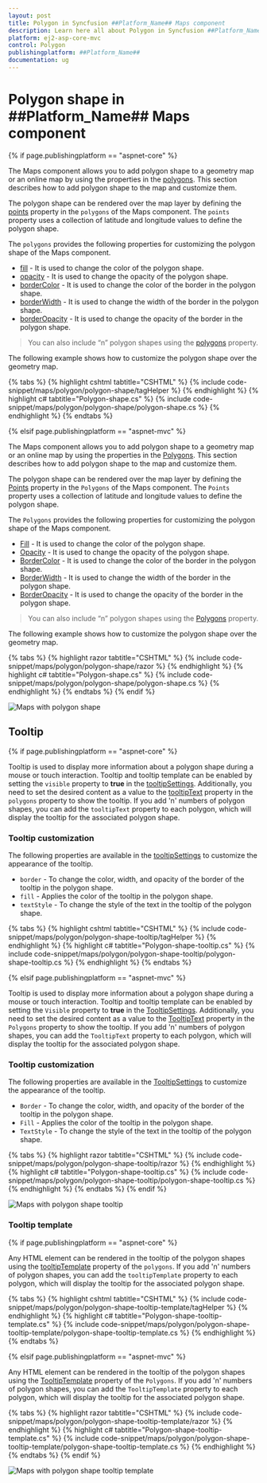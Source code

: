 ```yaml
---
layout: post
title: Polygon in Syncfusion ##Platform_Name## Maps component
description: Learn here all about Polygon in Syncfusion ##Platform_Name## Maps component of Syncfusion Essential JS 2 and more.
platform: ej2-asp-core-mvc
control: Polygon
publishingplatform: ##Platform_Name##
documentation: ug
---
```


# Polygon shape in ##Platform_Name## Maps component

{% if page.publishingplatform == "aspnet-core" %}

The Maps component allows you to add polygon shape to a geometry map or an online map by using the properties in the [polygons](https://help.syncfusion.com/cr/aspnetcore-js2/Syncfusion.EJ2.Maps.MapsPolygonSettings.html#Syncfusion_EJ2_Maps_MapsPolygonSettings_Polygons). This section describes how to add polygon shape to the map and customize them.

The polygon shape can be rendered over the map layer by defining the [points](https://help.syncfusion.com/cr/aspnetcore-js2/Syncfusion.EJ2.Maps.MapsPolygon.html#Syncfusion_EJ2_Maps_MapsPolygon_Points) property in the `polygons` of the Maps component. The `points` property uses a collection of latitude and longitude values to define the polygon shape.

The `polygons` provides the following properties for customizing the polygon shape of the Maps component.

* [fill](https://help.syncfusion.com/cr/aspnetcore-js2/Syncfusion.EJ2.Maps.MapsPolygon.html#Syncfusion_EJ2_Maps_MapsPolygon_Fill) - It is used to change the color of the polygon shape.
* [opacity](https://help.syncfusion.com/cr/aspnetcore-js2/Syncfusion.EJ2.Maps.MapsPolygon.html#Syncfusion_EJ2_Maps_MapsPolygon_Opacity) - It is used to change the opacity of the polygon shape.
* [borderColor](https://help.syncfusion.com/cr/aspnetcore-js2/Syncfusion.EJ2.Maps.MapsPolygon.html#Syncfusion_EJ2_Maps_MapsPolygon_BorderColor) - It is used to change the color of the border in the polygon shape.
* [borderWidth](https://help.syncfusion.com/cr/aspnetcore-js2/Syncfusion.EJ2.Maps.MapsPolygon.html#Syncfusion_EJ2_Maps_MapsPolygon_BorderWidth) - It is used to change the width of the border in the polygon shape.
* [borderOpacity](https://help.syncfusion.com/cr/aspnetcore-js2/Syncfusion.EJ2.Maps.MapsPolygon.html#Syncfusion_EJ2_Maps_MapsPolygon_BorderOpacity) - It is used to change the opacity of the border in the polygon shape.

> You can also include “n” polygon shapes using the [polygons](https://help.syncfusion.com/cr/aspnetcore-js2/Syncfusion.EJ2.Maps.MapsPolygonSettings.html#Syncfusion_EJ2_Maps_MapsPolygonSettings_Polygons) property.

The following example shows how to customize the polygon shape over the geometry map.

{% tabs %}
{% highlight cshtml tabtitle="CSHTML" %}
{% include code-snippet/maps/polygon/polygon-shape/tagHelper %}
{% endhighlight %}
{% highlight c# tabtitle="Polygon-shape.cs" %}
{% include code-snippet/maps/polygon/polygon-shape/polygon-shape.cs %}
{% endhighlight %}
{% endtabs %}

{% elsif page.publishingplatform == "aspnet-mvc" %}

The Maps component allows you to add polygon shape to a geometry map or an online map by using the properties in the [Polygons](https://help.syncfusion.com/cr/aspnetmvc-js2/Syncfusion.EJ2.Maps.MapsPolygonSettings.html#Syncfusion_EJ2_Maps_MapsPolygonSettings_Polygons). This section describes how to add polygon shape to the map and customize them.

The polygon shape can be rendered over the map layer by defining the [Points](https://help.syncfusion.com/cr/aspnetmvc-js2/Syncfusion.EJ2.Maps.MapsPolygon.html#Syncfusion_EJ2_Maps_MapsPolygon_Points) property in the `Polygons` of the Maps component. The `Points` property uses a collection of latitude and longitude values to define the polygon shape.

The `Polygons` provides the following properties for customizing the polygon shape of the Maps component.

* [Fill](https://help.syncfusion.com/cr/aspnetmvc-js2/Syncfusion.EJ2.Maps.MapsPolygon.html#Syncfusion_EJ2_Maps_MapsPolygon_Fill) - It is used to change the color of the polygon shape.
* [Opacity](https://help.syncfusion.com/cr/aspnetmvc-js2/Syncfusion.EJ2.Maps.MapsPolygon.html#Syncfusion_EJ2_Maps_MapsPolygon_Opacity) - It is used to change the opacity of the polygon shape.
* [BorderColor](https://help.syncfusion.com/cr/aspnetmvc-js2/Syncfusion.EJ2.Maps.MapsPolygon.html#Syncfusion_EJ2_Maps_MapsPolygon_BorderColor) - It is used to change the color of the border in the polygon shape.
* [BorderWidth](https://help.syncfusion.com/cr/aspnetmvc-js2/Syncfusion.EJ2.Maps.MapsPolygon.html#Syncfusion_EJ2_Maps_MapsPolygon_BorderWidth) - It is used to change the width of the border in the polygon shape.
* [BorderOpacity](https://help.syncfusion.com/cr/aspnetmvc-js2/Syncfusion.EJ2.Maps.MapsPolygon.html#Syncfusion_EJ2_Maps_MapsPolygon_BorderOpacity) - It is used to change the opacity of the border in the polygon shape.

> You can also include “n” polygon shapes using the [Polygons](https://help.syncfusion.com/cr/aspnetmvc-js2/Syncfusion.EJ2.Maps.MapsPolygonSettings.html#Syncfusion_EJ2_Maps_MapsPolygonSettings_Polygons) property.

The following example shows how to customize the polygon shape over the geometry map.

{% tabs %}
{% highlight razor tabtitle="CSHTML" %}
{% include code-snippet/maps/polygon/polygon-shape/razor %}
{% endhighlight %}
{% highlight c# tabtitle="Polygon-shape.cs" %}
{% include code-snippet/maps/polygon/polygon-shape/polygon-shape.cs %}
{% endhighlight %}
{% endtabs %}
{% endif %}


![Maps with polygon shape](./images/Polygon/PolygonShape.png)

## Tooltip

{% if page.publishingplatform == "aspnet-core" %}

Tooltip is used to display more information about a polygon shape during a mouse or touch interaction. Tooltip and tooltip template can be enabled by setting the `visible` property to **true** in the [tooltipSettings](https://help.syncfusion.com/cr/aspnetcore-js2/Syncfusion.EJ2.Maps.MapsPolygonSettings.html#Syncfusion_EJ2_Maps_MapsPolygonSettings_TooltipSettings). Additionally, you need to set the desired content as a value to the [tooltipText](https://help.syncfusion.com/cr/aspnetcore-js2/Syncfusion.EJ2.Maps.MapsPolygon.html#Syncfusion_EJ2_Maps_MapsPolygon_TooltipText) property in the `polygons` property to show the tooltip. If you add 'n' numbers of polygon shapes, you can add the `tooltipText` property to each polygon, which will display the tooltip for the associated polygon shape.

### Tooltip customization

The following properties are available in the [tooltipSettings](https://help.syncfusion.com/cr/aspnetcore-js2/Syncfusion.EJ2.Maps.MapsPolygonSettings.html#Syncfusion_EJ2_Maps_MapsPolygonSettings_TooltipSettings) to customize the appearance of the tooltip.

* `border` - To change the color, width, and opacity of the border of the tooltip in the polygon shape.
* `fill` - Applies the color of the tooltip in the polygon shape.
* `textStyle` - To change the style of the text in the tooltip of the polygon shape.

{% tabs %}
{% highlight cshtml tabtitle="CSHTML" %}
{% include code-snippet/maps/polygon/polygon-shape-tooltip/tagHelper %}
{% endhighlight %}
{% highlight c# tabtitle="Polygon-shape-tooltip.cs" %}
{% include code-snippet/maps/polygon/polygon-shape-tooltip/polygon-shape-tooltip.cs %}
{% endhighlight %}
{% endtabs %}

{% elsif page.publishingplatform == "aspnet-mvc" %}

Tooltip is used to display more information about a polygon shape during a mouse or touch interaction. Tooltip and tooltip template can be enabled by setting the `Visible` property to **true** in the [TooltipSettings](https://help.syncfusion.com/cr/aspnetmvc-js2/Syncfusion.EJ2.Maps.MapsPolygonSettings.html#Syncfusion_EJ2_Maps_MapsPolygonSettings_TooltipSettings). Additionally, you need to set the desired content as a value to the [TooltipText](https://help.syncfusion.com/cr/aspnetmvc-js2/Syncfusion.EJ2.Maps.MapsPolygon.html#Syncfusion_EJ2_Maps_MapsPolygon_TooltipText) property in the `Polygons` property to show the tooltip. If you add 'n' numbers of polygon shapes, you can add the `TooltipText` property to each polygon, which will display the tooltip for the associated polygon shape.

### Tooltip customization

The following properties are available in the [TooltipSettings](https://help.syncfusion.com/cr/aspnetmvc-js2/Syncfusion.EJ2.Maps.MapsPolygonSettings.html#Syncfusion_EJ2_Maps_MapsPolygonSettings_TooltipSettings) to customize the appearance of the tooltip.

* `Border` - To change the color, width, and opacity of the border of the tooltip in the polygon shape.
* `Fill` - Applies the color of the tooltip in the polygon shape.
* `TextStyle` - To change the style of the text in the tooltip of the polygon shape.

{% tabs %}
{% highlight razor tabtitle="CSHTML" %}
{% include code-snippet/maps/polygon/polygon-shape-tooltip/razor %}
{% endhighlight %}
{% highlight c# tabtitle="Polygon-shape-tooltip.cs" %}
{% include code-snippet/maps/polygon/polygon-shape-tooltip/polygon-shape-tooltip.cs %}
{% endhighlight %}
{% endtabs %}
{% endif %}

![Maps with polygon shape tooltip](./images/Polygon/polygon-shape-tooltip.png)

### Tooltip template

{% if page.publishingplatform == "aspnet-core" %}

Any HTML element can be rendered in the tooltip of the polygon shapes using the [tooltipTemplate](https://help.syncfusion.com/cr/aspnetcore-js2/Syncfusion.EJ2.Maps.MapsPolygon.html#Syncfusion_EJ2_Maps_MapsPolygon_TooltipTemplate) property of the `polygons`. If you add 'n' numbers of polygon shapes, you can add the `tooltipTemplate` property to each polygon, which will display the tooltip for the associated polygon shape.

{% tabs %}
{% highlight cshtml tabtitle="CSHTML" %}
{% include code-snippet/maps/polygon/polygon-shape-tooltip-template/tagHelper %}
{% endhighlight %}
{% highlight c# tabtitle="Polygon-shape-tooltip-template.cs" %}
{% include code-snippet/maps/polygon/polygon-shape-tooltip-template/polygon-shape-tooltip-template.cs %}
{% endhighlight %}
{% endtabs %}

{% elsif page.publishingplatform == "aspnet-mvc" %}

Any HTML element can be rendered in the tooltip of the polygon shapes using the [TooltipTemplate](https://help.syncfusion.com/cr/aspnetmvc-js2/Syncfusion.EJ2.Maps.MapsPolygon.html#Syncfusion_EJ2_Maps_MapsPolygon_TooltipTemplate) property of the `Polygons`. If you add 'n' numbers of polygon shapes, you can add the `TooltipTemplate` property to each polygon, which will display the tooltip for the associated polygon shape.

{% tabs %}
{% highlight razor tabtitle="CSHTML" %}
{% include code-snippet/maps/polygon/polygon-shape-tooltip-template/razor %}
{% endhighlight %}
{% highlight c# tabtitle="Polygon-shape-tooltip-template.cs" %}
{% include code-snippet/maps/polygon/polygon-shape-tooltip-template/polygon-shape-tooltip-template.cs %}
{% endhighlight %}
{% endtabs %}
{% endif %}

![Maps with polygon shape tooltip template](./images/Polygon/polygon-shape-tooltip-template.png)